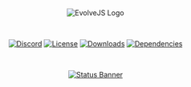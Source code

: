 <div align="center">
  <br />
  <p>
   <img src="https://cdn.discordapp.com/avatars/719482391223205918/045ef202ee95380e8e13acab5d3f9d91.webp?size=2048" alt="EvolveJS Logo" />
  </p>
  <br />
  <p>
    <a href="https://discord.gg/UDuBXKW"><img src="https://discordapp.com/api/guilds/714874374070599720/widget.png?style=shield" alt="Discord" /></a>
    <a href="https://github.com/EvolveJS/EvolveJS/blob/master/LICENSE"><img src="https://img.shields.io/npm/l/EvolveJS" alt="License" /></a>
    <a href="https://npmjs.com/package/EvolveJS"><img src="https://img.shields.io/npm/dt/EvolveJS" alt="Downloads" /></a>
    <a href="https://david-dm.org/EvolveJS/EvolveJS"><img src="https://img.shields.io/david/EvolveJS/EvolveJS" alt="Dependencies" /></a>
  </p>
  <br />
  <p>
    <a href="https://nodei.co/npm/EvolveJS/"><img src="https://nodei.co/npm/EvolveJS.png?downloads=true&stars=true" alt="Status Banner"></a>
  </p>
</div>